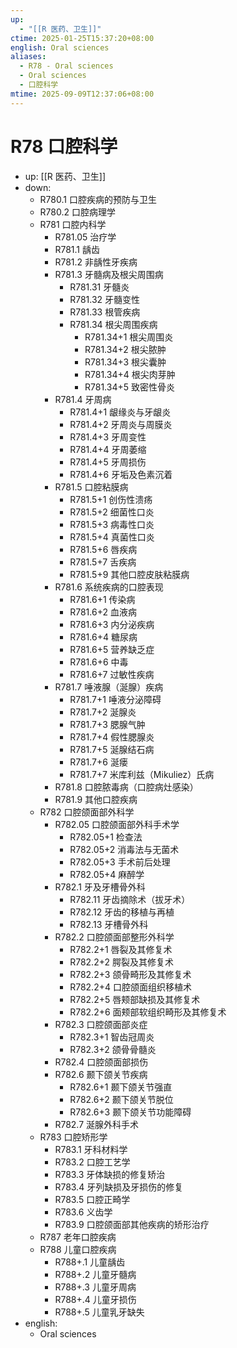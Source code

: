 ```yaml
---
up:
  - "[[R 医药、卫生]]"
ctime: 2025-01-25T15:37:20+08:00
english: Oral sciences
aliases:
  - R78 - Oral sciences
  - Oral sciences
  - 口腔科学
mtime: 2025-09-09T12:37:06+08:00
---
```


# R78 口腔科学

- up: [[R 医药、卫生]]
- down:
	- R780.1 口腔疾病的预防与卫生
	- R780.2 口腔病理学
	- R781 口腔内科学
		- R781.05 治疗学
		- R781.1 龋齿
		- R781.2 非龋性牙疾病
		- R781.3 牙髓病及根尖周围病
			- R781.31 牙髓炎
			- R781.32 牙髓变性
			- R781.33 根管疾病
			- R781.34 根尖周围疾病
				- R781.34+1 根尖周围炎
				- R781.34+2 根尖脓肿
				- R781.34+3 根尖囊肿
				- R781.34+4 根尖肉芽肿
				- R781.34+5 致密性骨炎
		- R781.4 牙周病
			- R781.4+1 龈缘炎与牙龈炎
			- R781.4+2 牙周炎与周膜炎
			- R781.4+3 牙周变性
			- R781.4+4 牙周萎缩
			- R781.4+5 牙周损伤
			- R781.4+6 牙垢及色素沉着
		- R781.5 口腔粘膜病
			- R781.5+1 创伤性溃疡
			- R781.5+2 细菌性口炎
			- R781.5+3 病毒性口炎
			- R781.5+4 真菌性口炎
			- R781.5+6 唇疾病
			- R781.5+7 舌疾病
			- R781.5+9 其他口腔皮肤粘膜病
		- R781.6 系统疾病的口腔表现
			- R781.6+1 传染病
			- R781.6+2 血液病
			- R781.6+3 内分泌疾病
			- R781.6+4 糖尿病
			- R781.6+5 营养缺乏症
			- R781.6+6 中毒
			- R781.6+7 过敏性疾病
		- R781.7 唾液腺（涎腺）疾病
			- R781.7+1 唾液分泌障碍
			- R781.7+2 涎腺炎
			- R781.7+3 腮腺气肿
			- R781.7+4 假性腮腺炎
			- R781.7+5 涎腺结石病
			- R781.7+6 涎瘘
			- R781.7+7 米库利兹（Mikuliez）氏病
		- R781.8 口腔脓毒病（口腔病灶感染）
		- R781.9 其他口腔疾病
	- R782 口腔颌面部外科学
		- R782.05 口腔颌面部外科手术学
			- R782.05+1 检查法
			- R782.05+2 消毒法与无菌术
			- R782.05+3 手术前后处理
			- R782.05+4 麻醉学
		- R782.1 牙及牙槽骨外科
			- R782.11 牙齿摘除术（拔牙术）
			- R782.12 牙齿的移植与再植
			- R782.13 牙槽骨外科
		- R782.2 口腔颌面部整形外科学
			- R782.2+1 唇裂及其修复术
			- R782.2+2 腭裂及其修复术
			- R782.2+3 颌骨畸形及其修复术
			- R782.2+4 口腔颌面组织移植术
			- R782.2+5 唇颊部缺损及其修复术
			- R782.2+6 面颊部软组织畸形及其修复术
		- R782.3 口腔颌面部炎症
			- R782.3+1 智齿冠周炎
			- R782.3+2 颌骨骨髓炎
		- R782.4 口腔颌面部损伤
		- R782.6 颞下颌关节疾病
			- R782.6+1 颞下颌关节强直
			- R782.6+2 颞下颌关节脱位
			- R782.6+3 颞下颌关节功能障碍
		- R782.7 涎腺外科手术
	- R783 口腔矫形学
		- R783.1 牙科材料学
		- R783.2 口腔工艺学
		- R783.3 牙体缺损的修复矫治
		- R783.4 牙列缺损及牙损伤的修复
		- R783.5 口腔正畸学
		- R783.6 义齿学
		- R783.9 口腔颌面部其他疾病的矫形治疗
	- R787 老年口腔疾病
	- R788 儿童口腔疾病
		- R788+.1 儿童龋齿
		- R788+.2 儿童牙髓病
		- R788+.3 儿童牙周病
		- R788+.4 儿童牙损伤
		- R788+.5 儿童乳牙缺失
- english:
	- Oral sciences
